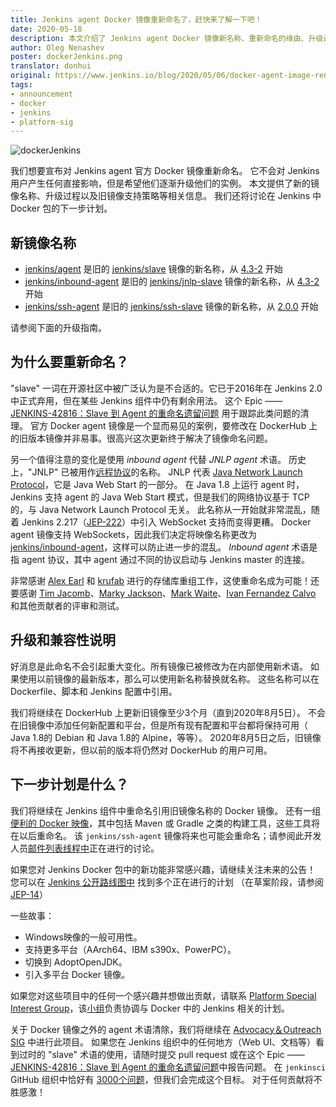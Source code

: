 ```yaml
---
title: Jenkins agent Docker 镜像重新命名了，赶快来了解一下吧！
date: 2020-05-18
description: 本文介绍了 Jenkins agent Docker 镜像新名称、重新命名的缘由、升级说明以及下一步计划
author: Oleg Nenashev
poster: dockerJenkins.png 
translator: donhui  
original: https://www.jenkins.io/blog/2020/05/06/docker-agent-image-renaming/
tags:
- announcement  
- docker  
- jenkins  
- platform-sig
---
```


![dockerJenkins](dockerJenkins.png)

我们想要宣布对 Jenkins agent 官方 Docker 镜像重新命名。
它不会对 Jenkins 用户产生任何直接影响，但是希望他们逐渐升级他们的实例。
本文提供了新的镜像名称、升级过程以及旧镜像支持策略等相关信息。
我们还将讨论在 Jenkins 中 Docker 包的下一步计划。

## 新镜像名称

* [jenkins/agent](https://hub.docker.com/r/jenkins/agent) 是旧的 [jenkins/slave](https://hub.docker.com/r/jenkins/slave) 镜像的新名称，从 [4.3-2](https://github.com/jenkinsci/docker-agent/releases/tag/4.3-2) 开始
* [jenkins/inbound-agent](https://hub.docker.com/r/jenkins/inbound-agent) 是旧的 [jenkins/jnlp-slave](https://hub.docker.com/r/jenkins/jnlp-slave) 镜像的新名称，从 [4.3-2](https://github.com/jenkinsci/docker-inbound-agent/releases/tag/4.3-2) 开始
* [jenkins/ssh-agent](https://hub.docker.com/r/jenkins/ssh-agent) 是旧的 [jenkins/ssh-slave](https://hub.docker.com/r/jenkins/ssh-slave) 镜像的新名称，从 [2.0.0](https://github.com/jenkinsci/docker-ssh-agent/releases/tag/2.0.0) 开始

请参阅下面的升级指南。

## 为什么要重新命名？

"slave" 一词在开源社区中被广泛认为是不合适的。它已于2016年在 Jenkins 2.0中正式弃用，但在某些 Jenkins 组件中仍有剩余用法。
这个 Epic —— [JENKINS-42816：Slave 到 Agent 的重命名遗留问题](https://issues.jenkins-ci.org/browse/JENKINS-42816) 用于跟踪此类问题的清理。
官方 Docker agent 镜像是一个显而易见的案例，要修改在 DockerHub 上的旧版本镜像并非易事。很高兴这次更新终于解决了镜像命名问题。

另一个值得注意的变化是使用 *inbound agent* 代替 *JNLP agent* 术语。
历史上，"JNLP" 已被用作[远程协议](https://github.com/jenkinsci/remoting/blob/master/docs/protocols.md)的名称。
JNLP 代表 [Java Network Launch Protocol](https://en.wikipedia.org/wiki/Java_Web_Start#Java_Network_Launching_Protocol_(JNLP))，它是 Java Web Start 的一部分。
在 Java 1.8 上运行 agent 时，Jenkins 支持 agent 的 Java Web Start 模式，但是我们的网络协议基于 TCP 的，与 Java Network Launch Protocol 无关。
此名称从一开始就非常混乱，随着 Jenkins 2.217（[JEP-222](https://github.com/jenkinsci/jep/blob/master/jep/222/README.adoc)）中引入 WebSocket 支持而变得更糟。
Docker agent 镜像支持 WebSockets，因此我们决定将映像名称更改为 [jenkins/inbound-agent](https://hub.docker.com/r/jenkins/inbound-agent)，这样可以防止进一步的混乱。
*Inbound agent* 术语是指 agent 协议，其中 agent 通过不同的协议启动与 Jenkins master 的连接。

非常感谢 [Alex Earl](https://www.jenkins.io/blog/authors/slide_o_mix/) 和 [krufab](https://github.com/krufab) 进行的存储库重组工作，这使重命名成为可能！还要感谢 [Tim Jacomb](https://www.jenkins.io/blog/authors/timja/)、[Marky Jackson](https://www.jenkins.io/blog/authors/markyjackson-taulia/)、[Mark Waite](https://www.jenkins.io/blog/authors/markewaite)、[Ivan Fernandez Calvo](https://github.com/kuisathaverat) 和其他贡献者的评审和测试。

## 升级和兼容性说明

好消息是此命名不会引起重大变化。所有镜像已被修改为在内部使用新术语。
如果使用以前镜像的最新版本，那么可以使用新名称替换就名称。
这些名称可以在 Dockerfile、脚本和 Jenkins 配置中引用。

我们将继续在 DockerHub 上更新旧镜像至少3个月（直到2020年8月5日）。
不会在旧镜像中添加任何新配置和平台，但是所有现有配置和平台都将保持可用（ Java 1.8的 Debian 和 Java 1.8的 Alpine，等等）。
2020年8月5日之后，旧镜像将不再接收更新，但以前的版本将仍然对 DockerHub 的用户可用。

## 下一步计划是什么？

我们将继续在 Jenkins 组件中重命名引用旧镜像名称的 Docker 镜像。
还有一组[便利的 Docker 映像](https://github.com/jenkinsci/jnlp-agents)，其中包括 Maven 或 Gradle 之类的构建工具，这些工具将在以后重命名。
该 `jenkins/ssh-agent` 镜像将来也可能会重命名；请参阅此开发人员[邮件列表线程中](https://groups.google.com/forum/#!msg/jenkinsci-dev/oxD-Hd_7l9k/WAbvqD-wEQAJ)正在进行的讨论。

如果您对 Jenkins Docker 包中的新功能非常感兴趣，请继续关注未来的公告！
您可以在 [Jenkins 公开路线图中](https://www.jenkins.io/project/roadmap/) 找到多个正在进行的计划 （在草案阶段，请参阅 [JEP-14](https://github.com/jenkinsci/jep/blob/master/jep/14/README.adoc)）

一些故事： 

* Windows映像的一般可用性。
* 支持更多平台（AArch64、IBM s390x、PowerPC）。
* 切换到 AdoptOpenJDK。
* 引入多平台 Docker 镜像。

如果您对这些项目中的任何一个感兴趣并想做出贡献，请联系 [Platform Special Interest Group](https://www.jenkins.io/sigs/platform)，该[小组](https://www.jenkins.io/sigs/platform)负责协调与 Docker 中的 Jenkins 相关的计划。

关于 Docker 镜像之外的 agent 术语清除，我们将继续在 [Advocacy＆Outreach SIG](https://www.jenkins.io/sigs/advocacy-and-outreach) 中进行此项目。
如果您在 Jenkins 组织中的任何地方（Web UI、文档等）看到过时的 "slave" 术语的使用，请随时提交 pull request 或在这个 Epic —— [JENKINS-42816：Slave 到 Agent 的重命名遗留问题](https://issues.jenkins-ci.org/browse/JENKINS-42816)中报告问题。
在 `jenkinsci` GitHub 组织中恰好有 [3000个问题](https://github.com/search?q=org%3Ajenkinsci+slave&type=Code)，但我们会完成这个目标。
对于任何贡献将不胜感激！
